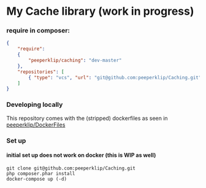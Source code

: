 # My Cache library (work in progress)

### require in composer: 
```json
{
    "require":
    {
        "peeperklip/caching": "dev-master"
    },
    "repositories": [
        { "type": "vcs", "url": "git@github.com:peeperklip/Caching.git" }
    ]
}
```

### Developing locally
This repository comes with the (stripped) dockerfiles as seen in [peeperklip/DockerFiles](https://github.com/peeperklip/DockerFiles)

### Set up
#### initial set up does not work on docker (this is WIP as well)
```shell
git clone git@github.com:peeperklip/Caching.git
php composer.phar install
docker-compose up (-d)
```
